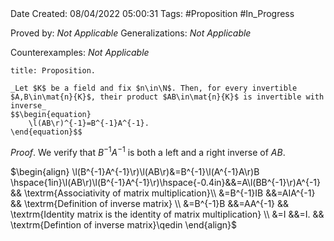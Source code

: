 <br />
<br />

Date Created: 08/04/2022 05:00:31
Tags: #Proposition #In_Progress

Proved by: _Not Applicable_
Generalizations: _Not Applicable_

Counterexamples: _Not Applicable_

``` ad-Proposition
title: Proposition.

_Let $K$ be a field and fix $n\in\N$. Then, for every invertible $A,B\in\mat{n}{K}$, their product $AB\in\mat{n}{K}$ is invertible with inverse_
$$\begin{equation}
    \l(AB\r)^{-1}=B^{-1}A^{-1}.
\end{equation}$$

```

_Proof_. We verify that $B^{-1}A^{-1}$ is both a left and a right inverse of $AB$.

$\begin{align}
    \l(B^{-1}A^{-1}\r)\l(AB\r)&=B^{-1}\l(A^{-1}A\r)B \hspace{1in}\l(AB\r)\l(B^{-1}A^{-1}\r)\hspace{-0.4in}&&=A\l(BB^{-1}\r)A^{-1} && \textrm{Associativity of matrix multiplication}\\
    &=B^{-1}IB &&=AIA^{-1} && \textrm{Definition of inverse matrix} \\
    &=B^{-1}B &&=AA^{-1} && \textrm{Identity matrix is the identity of matrix multiplication} \\
    &=I &&=I. && \textrm{Defintion of inverse matrix}\qedin
\end{align}$
